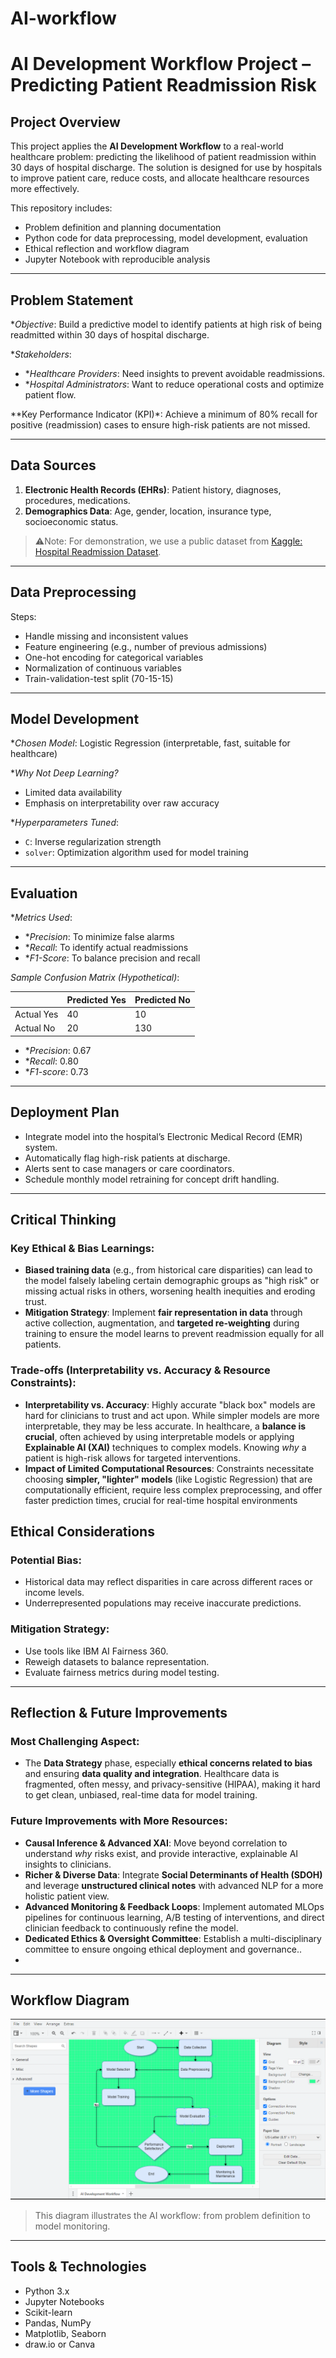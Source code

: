 # AI-workflow

# AI Development Workflow Project – Predicting Patient Readmission Risk

##  Project Overview

This project applies the **AI Development Workflow** to a real-world healthcare problem: predicting the likelihood of patient readmission within 30 days of hospital discharge. The solution is designed for use by hospitals to improve patient care, reduce costs, and allocate healthcare resources more effectively.

This repository includes:
- Problem definition and planning documentation
- Python code for data preprocessing, model development, evaluation
- Ethical reflection and workflow diagram
- Jupyter Notebook with reproducible analysis

---

## Problem Statement

**Objective*: Build a predictive model to identify patients at high risk of being readmitted within 30 days of hospital discharge.

**Stakeholders*:
- **Healthcare Providers*: Need insights to prevent avoidable readmissions.
- **Hospital Administrators*: Want to reduce operational costs and optimize patient flow.

**Key Performance Indicator (KPI)*: Achieve a minimum of 80% recall for positive (readmission) cases to ensure high-risk patients are not missed.

---

## Data Sources

1. **Electronic Health Records (EHRs)**: Patient history, diagnoses, procedures, medications.
2. **Demographics Data**: Age, gender, location, insurance type, socioeconomic status.

> ⚠Note: For demonstration, we use a public dataset from [Kaggle: Hospital Readmission Dataset](https://www.kaggle.com/datasets).

---

## Data Preprocessing

Steps:
- Handle missing and inconsistent values
- Feature engineering (e.g., number of previous admissions)
- One-hot encoding for categorical variables
- Normalization of continuous variables
- Train-validation-test split (70-15-15)

---

## Model Development

**Chosen Model*: Logistic Regression (interpretable, fast, suitable for healthcare)

**Why Not Deep Learning?*
- Limited data availability
- Emphasis on interpretability over raw accuracy

**Hyperparameters Tuned*:
- `C`: Inverse regularization strength
- `solver`: Optimization algorithm used for model training

---

## Evaluation

**Metrics Used*:
- **Precision*: To minimize false alarms
- **Recall*: To identify actual readmissions
- **F1-Score*: To balance precision and recall

*Sample Confusion Matrix (Hypothetical)*:

|            | Predicted Yes | Predicted No |
|------------|----------------|--------------|
| Actual Yes | 40             | 10           |
| Actual No  | 20             | 130          |

- **Precision*: 0.67
- **Recall*: 0.80
- **F1-score*: 0.73

---

##  Deployment Plan

- Integrate model into the hospital’s Electronic Medical Record (EMR) system.
- Automatically flag high-risk patients at discharge.
- Alerts sent to case managers or care coordinators.
- Schedule monthly model retraining for concept drift handling.

---
## Critical Thinking

### Key Ethical & Bias Learnings:
-   **Biased training data** (e.g., from historical care disparities) can lead to the model falsely labeling certain demographic groups as "high risk" or missing actual risks in others, worsening health inequities and eroding trust.
-   **Mitigation Strategy**: Implement **fair representation in data** through active collection, augmentation, and **targeted re-weighting** during training to ensure the model learns to prevent readmission equally for all patients.

### Trade-offs (Interpretability vs. Accuracy & Resource Constraints):
-   **Interpretability vs. Accuracy**: Highly accurate "black box" models are hard for clinicians to trust and act upon. While simpler models are more interpretable, they may be less accurate. In healthcare, a **balance is crucial**, often achieved by using interpretable models or applying **Explainable AI (XAI)** techniques to complex models. Knowing *why* a patient is high-risk allows for targeted interventions.
-   **Impact of Limited Computational Resources**: Constraints necessitate choosing **simpler, "lighter" models** (like Logistic Regression) that are computationally efficient, require less complex preprocessing, and offer faster prediction times, crucial for real-time hospital environments

## Ethical Considerations

### Potential Bias:
- Historical data may reflect disparities in care across different races or income levels.
- Underrepresented populations may receive inaccurate predictions.

### Mitigation Strategy:
- Use tools like IBM AI Fairness 360.
- Reweigh datasets to balance representation.
- Evaluate fairness metrics during model testing.

---

## Reflection & Future Improvements

### Most Challenging Aspect:
-   The **Data Strategy** phase, especially **ethical concerns related to bias** and ensuring **data quality and integration**. Healthcare data is fragmented, often messy, and privacy-sensitive (HIPAA), making it hard to get clean, unbiased, real-time data for model training.

### Future Improvements with More Resources:
-   **Causal Inference & Advanced XAI**: Move beyond correlation to understand *why* risks exist, and provide interactive, explainable AI insights to clinicians.
-   **Richer & Diverse Data**: Integrate **Social Determinants of Health (SDOH)** and leverage **unstructured clinical notes** with advanced NLP for a more holistic patient view.
-   **Advanced Monitoring & Feedback Loops**: Implement automated MLOps pipelines for continuous learning, A/B testing of interventions, and direct clinician feedback to continuously refine the model.
-   **Dedicated Ethics & Oversight Committee**: Establish a multi-disciplinary committee to ensure ongoing ethical deployment and governance..
-   
---

## Workflow Diagram

![AI Development Workflow Diagram](AI-FLOWCHART.png)

> This diagram illustrates the AI workflow: from problem definition to model monitoring.

---

##  Tools & Technologies

- Python 3.x
- Jupyter Notebooks
- Scikit-learn
- Pandas, NumPy
- Matplotlib, Seaborn
- draw.io or Canva 

